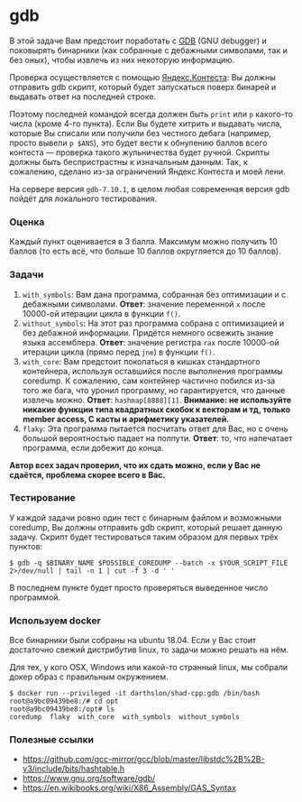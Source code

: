 # gdb

В этой задаче Вам предстоит поработать с [GDB](https://www.gnu.org/software/gdb/) (GNU debugger)
и поковырять бинарники (как собранные с дебажными символами, так и без оных), чтобы
извлечь из них некоторую информацию.

Проверка осуществляется с помощью [Яндекс.Контеста](https://official.contest.yandex.ru/contest/19426/):
Вы должны отправить gdb скрипт, который будет запускаться поверх бинарей и
выдавать ответ на последней строке.

Поэтому последней командой всегда должен быть `print` или `p` какого-то числа
(кроме 4-го пункта).
Если Вы будете хитрить и выдавать числа, которые Вы списали или получили без
честного дебага (например, просто вывели `p $ANS`),
это будет вести к обнулению баллов всего контеста &mdash; проверка такого
жульничества будет ручной. Скрипты должны быть беспристрастны к изначальным
данным. Так, к сожалению, сделано из-за ограничений Яндекс.Контеста и моей
лени.

На сервере версия `gdb-7.10.1`, в целом любая современная версия gdb пойдёт для
локального тестирования.

### Оценка

Каждый пункт оценивается в 3 балла. Максимум можно получить 10 баллов (то есть
всё, что больше 10 баллов округляется до 10 баллов).

### Задачи

1. `with_symbols`: Вам дана программа, собранная без оптимизации и с дебажными
символами. __Ответ__: значение переменной `x` после 10000-ой итерации цикла в
функции `f()`.
1. `without_symbols`: На этот раз программа собрана с оптимизацией и без
дебажной информации. Придётся немного освежить знание языка ассемблера.
__Ответ__: значение регистра `rax` после 10000-ой итерации цикла (прямо перед
`jne`) в функции `f()`.
1. `with_core`: Вам предстоит покопаться в кишках стандартного контейнера,
используя оставшийся после выполнения программы сoredump. К сожалению, сам
контейнер частично побился из-за того же бага, что уронил программу, но
гарантируется, что данные извлечь можно. __Ответ__: `hashmap[8888][1]`.
__Внимание: не используйте никакие функции типа квадратных скобок к векторам и
тд, только member access, С касты и арифметику указателей.__
1. `flaky`: Эта программа пытается посчитать ответ для Вас, но с очень большой
вероятностью падает на полпути. __Ответ__: то, что напечатает программа, если
добежит до конца.

**Автор всех задач проверил, что их сдать можно, если у Вас не сдаётся,
проблема скорее всего в Вас.**

### Тестирование

У каждой задачи ровно один тест с бинарным файлом и возможными coredump, Вы
должны отправить gdb скрипт, который решает данную задачу.
Скрипт будет тестироваться таким образом для первых трёх пунктов:

```console
$ gdb -q $BINARY_NAME $POSSIBLE_COREDUMP --batch -x $YOUR_SCRIPT_FILE 2>/dev/null | tail -n 1 | cut -f 3 -d ' '
```

В последнем пункте будет просто проверяться выведенное число программой.

### Используем docker

Все бинарники были собраны на ubuntu 18.04. Если у Вас стоит
достаточно свежий дистрибутив linux, то задачи можно решать на нём.

Для тех, у кого OSX, Windows или какой-то странный linux, мы собрали
докер образ с правильным окружением.

```
$ docker run --privileged -it darthslon/shad-cpp:gdb /bin/bash
root@a9bc09439be8:/# cd opt
root@a9bc09439be8:/opt# ls
coredump  flaky  with_core  with_symbols  without_symbols
```

### Полезные ссылки
* https://github.com/gcc-mirror/gcc/blob/master/libstdc%2B%2B-v3/include/bits/hashtable.h
* https://www.gnu.org/software/gdb/
* https://en.wikibooks.org/wiki/X86_Assembly/GAS_Syntax
